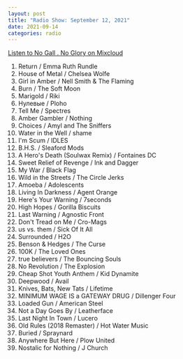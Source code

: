 ```yaml
---
layout: post
title: "Radio Show: September 12, 2021"
date: 2021-09-14
categories: radio
---
```


[Listen to No Gall . No Glory on Mixcloud](https://www.mixcloud.com/jimshreds/september-12-2021-no-gall-no-glory-wkdu-philadelphia-917fm/)

1. Return / Emma Ruth Rundle
2. House of Metal / Chelsea Wolfe
3. Girl in Amber / Nell Smith & The Flaming
4. Burn / The Soft Moon
5. Marigold / Riki
6. Нулевые / Ploho
7. Tell Me / Spectres
8. Amber Gambler / Nothing
9. Choices / Amyl and The Sniffers
10. Water in the Well / shame
11. I'm Scum / IDLES
12. B.H.S. / Sleaford Mods
13. A Hero's Death (Soulwax Remix) / Fontaines DC
14. Sweet Relief of Revenge / Ink and Dagger
15. My War / Black Flag
16. Wild in the Streets / The Circle Jerks
17. Amoeba / Adolescents
18. Living In Darkness / Agent Orange
19. Here's Your Warning / 7seconds
20. High Hopes / Gorilla Biscuits
21. Last Warning / Agnostic Front
22. Don't Tread on Me / Cro-Mags
23. us vs. them / Sick Of It All
24. Surrounded / H2O
25. Benson & Hedges / The Curse
26. 100K / The Loved Ones
27. true believers / The Bouncing Souls
28. No Revolution / The Explosion
29. Cheap Shot Youth Anthem / Kid Dynamite
30. Deepwood / Avail
31. Knives, Bats, New Tats / Lifetime
32. MINIMUM WAGE IS a GATEWAY DRUG / Dillenger Four
33. Loaded Gun / American Steel
34. Not a Day Goes By / Leatherface
35. Last Night In Town / Lucero
36. Old Rules (2018 Remaster) / Hot Water Music
37. Buried / Spraynard
38. Anywhere But Here / Plow United
39. Nostalic for Nothing / J Church
